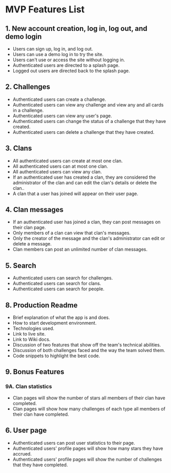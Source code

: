 # MVP Features List

## 1. New account creation, log in, log out, and demo login
* Users can sign up, log in, and log out.
* Users can use a demo log in to try the site.
* Users can't use or access the site without logging in.
* Authenticated users are directed to a splash page.
* Logged out users are directed back to the splash page.

## 2. Challenges
* Authenticated users can create a challenge.
* Authenticated users can view any challenge and view any and all cards in a challenge.
* Authenticated users can view any user's page.
* Authenticated users can change the status of a challenge that they have created.
* Authenticated users can delete a challenge that they have created.

## 3. Clans
* All authenticated users can create at most one clan.
* All authenticated users can at most one clan.
* All authenticated users can view any clan.
* If an authenticated user has created a clan, they are considered the administrator of the clan and can edit the clan's details or delete the clan..
* A clan that a user has joined will appear on their user page.

## 4. Clan messages
* If an authenticated user has joined a clan, they can post messages on their clan page.
* Only members of a clan can view that clan's messages.
* Only the creator of the message and the clan's administrator can edit or delete a message.
* Clan members can post an unlimited number of clan messages.

## 5. Search
* Authenticated users can search for challenges.
* Authenticated users can search for clans.
* Authenticated users can search for people.

## 8. Production Readme
* Brief explanation of what the app is and does.
* How to start development environment.
* Technologies used.
* Link to live site.
* Link to Wiki docs.
* Discussion of two features that show off the team's technical abilities.
* Discussion of both challenges faced and the way the team solved them.
* Code snippets to highlight the best code.

## 9. Bonus Features

### 9A. Clan statistics
* Clan pages will show the number of stars all members of their clan have completed.
* Clan pages will show how many challenges of each type all members of their clan have completed.

## 6. User page
* Authenticated users can post user statistics to their page.
* Authenticated users' profile pages will show how many stars they have accrued.
* Authenticated users' profile pages will show the number of challenges that they have completed.
